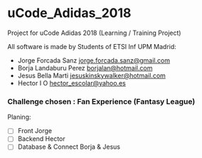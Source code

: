 # uCode_Adidas_2018
Project for uCode Adidas 2018 (Learning / Training Project)

All software is made by Students of ETSI Inf UPM Madrid:
- Jorge Forcada Sanz        jorge.forcada.sanz@gmail.com
- Borja Landaburu Perez     borjalan@hotmail.com
- Jesus Bella Marti         jesuskinskywalker@hotmail.com
- Hector I O                hector_escolar@yahoo.es
  
### Challenge chosen : Fan Experience (Fantasy League)

Planing:

- [ ] Front										Jorge
- [ ] Backend									Hector
- [ ] Database & Connect			Borja & Jesus
